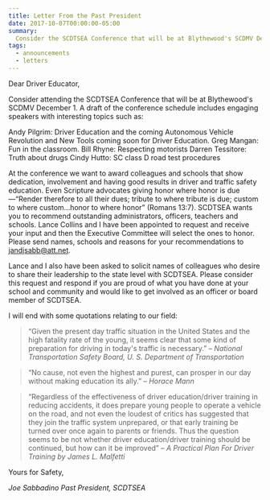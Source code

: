 ```yaml
---
title: Letter From the Past President
date: 2017-10-07T00:00:00-05:00
summary:
  Consider the SCDTSEA Conference that will be at Blythewood's SCDMV December 1. Check out the attachments. A draft of the conference schedule includes interesting people with interesting topics such as...
tags:
  - announcements
  - letters
---
```

Dear Driver Educator,

Consider attending the SCDTSEA Conference that will be at Blythewood's SCDMV December 1. A draft of the conference schedule includes engaging speakers with interesting topics such as:

Andy Pilgrim: Driver Education and the coming Autonomous Vehicle Revolution and New Tools coming soon for Driver Education.
Greg Mangan: Fun in the classroom.
Bill Rhyne: Respecting motorists
Darren Tessitore: Truth about drugs
Cindy Hutto: SC class D road test procedures

At the conference we want to award colleagues and schools that show dedication, involvement and having good results in driver and traffic safety education. Even Scripture advocates giving honor where honor is due&mdash;&ldquo;Render therefore to all their dues; tribute to where tribute is due; custom to where custom...honor to where honor&rdquo; (Romans 13:7). SCDTSEA wants you to recommend outstanding administrators, officers, teachers and schools. Lance Collins and I have been appointed to request and receive your input and then the Executive Committee will select the ones to honor. Please send names, schools and reasons for your recommendations to [jandjsabb@att.net](mailto:jandjsabb@att.net).

Lance and I also have been asked to solicit names of colleagues who desire to share their leadership to the state level with SCDTSEA. Please consider this request and respond if you are proud of what you have done at your school and community and would like to get involved as an officer or board member of SCDTSEA.

I will end with some quotations relating to our field:

> &ldquo;Given the present day traffic situation in the United States and the high fatality rate of the young, it seems clear that some kind of preparation for driving in today's traffic is necessary.&rdquo;
> <span class="indent-1">&ndash; <cite>National Transportation Safety Board, U. S. Department of Transportation</cite></span>

> &ldquo;No cause, not even the highest and purest, can prosper in our day without making education its ally.&rdquo;
> <span class="indent-1">&ndash; <cite>Horace Mann</cite></span>

> &ldquo;Regardless of the effectiveness of driver education/driver training in reducing accidents, it does prepare young people to operate a vehicle on the road, and not even the loudest of critics has suggested that they join the traffic system unprepared, or that early training be turned over once again to parents or friends. Thus the question seems to be not whether driver education/driver training should be continued, but how can it be improved&rdquo;
> <span class="indent-1">&ndash; <cite>A Practical Plan For Driver Training by James L. Malfetti</cite></span>

Yours for Safety,

*Joe Sabbadino*
*Past President, SCDTSEA*
